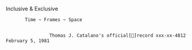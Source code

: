 Inclusive & Exclusive

 
           Time ~ Frames ~ Space


                    Thomas J. Catalano's official[📀]record xxx-xx-4812 February 5, 1981
